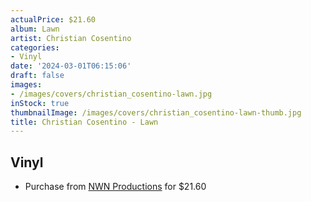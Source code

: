 ```yaml
---
actualPrice: $21.60
album: Lawn
artist: Christian Cosentino
categories:
- Vinyl
date: '2024-03-01T06:15:06'
draft: false
images:
- /images/covers/christian_cosentino-lawn.jpg
inStock: true
thumbnailImage: /images/covers/christian_cosentino-lawn-thumb.jpg
title: Christian Cosentino - Lawn
---
```


## Vinyl
* Purchase from [NWN Productions](http://shop.nwnprod.com/index.php?route=product/product&path=75&product_id=36531&sort=pd.name&order=ASC) for $21.60
